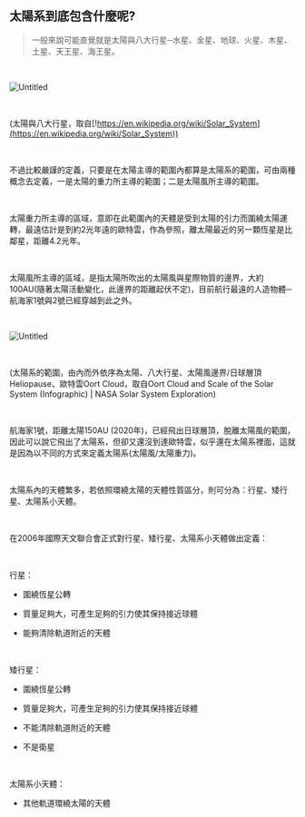 ## 太陽系到底包含什麼呢?

> 一般來說可能直覺就是太陽與八大行星─水星、金星、地球、火星、木星、土星、天王星、海王星。

<br />

![Untitled](https://i.imgur.com/3gUkmwk.png)

<br />

(太陽與八大行星，取自[!https://en.wikipedia.org/wiki/Solar_System](https://en.wikipedia.org/wiki/Solar_System))

<br />

不過比較嚴謹的定義，只要是在太陽主導的範圍內都算是太陽系的範圍，可由兩種概念去定義，一是太陽的重力所主導的範圍；二是太陽風所主導的範圍。

<br />

太陽重力所主導的區域，意即在此範圍內的天體是受到太陽的引力而圍繞太陽運轉，最遠估計是到約2光年遠的歐特雲，作為參照，離太陽最近的另一顆恆星是比鄰星，距離4.2光年。

<br />

太陽風所主導的區域，是指太陽所吹出的太陽風與星際物質的邊界，大約100AU(隨著太陽活動變化，此邊界的距離起伏不定)，目前航行最遠的人造物體─航海家1號與2號已經穿越到此之外。

<br />

![Untitled](https://i.imgur.com/F4qZbJc.png)

<br />

(太陽系的範圍，由內而外依序為太陽、八大行星、太陽風邊界/日球層頂Heliopause、歐特雲Oort Cloud，取自Oort Cloud and Scale of the Solar System (Infographic) | NASA Solar System Exploration)

<br />

航海家1號，距離太陽150AU (2020年)，已經飛出日球層頂，脫離太陽風的範圍，因此可以說它飛出了太陽系，但卻又還沒到達歐特雲，似乎還在太陽系裡面，這就是因為以不同的方式來定義太陽系(太陽風/太陽重力)。

<br />

太陽系內的天體繁多，若依照環繞太陽的天體性質區分，則可分為：行星、矮行星、太陽系小天體。

<br />

在2006年國際天文聯合會正式對行星、矮行星、太陽系小天體做出定義：

<br />

行星：

- 圍繞恆星公轉

- 質量足夠大，可產生足夠的引力使其保持接近球體

- 能夠清除軌道附近的天體

<br />

矮行星：

- 圍繞恆星公轉

- 質量足夠大，可產生足夠的引力使其保持接近球體

- 不能清除軌道附近的天體

- 不是衛星

<br />

太陽系小天體：

- 其他軌道環繞太陽的天體